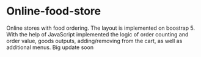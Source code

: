 # Online-food-store
Online stores with food ordering.
The layout is implemented on boostrap 5.
With the help of JavaScript implemented the logic of order counting and order value, goods outputs, adding/removing from the cart, as well as additional menus.
Big update soon
